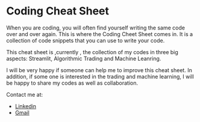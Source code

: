 # Coding Cheat Sheet


When you are coding, you will often find yourself writing the same code over and over again. This is where the Coding Cheet Sheet comes in. It is a collection of code snippets that you can use to write your code.


This cheat sheet is ,currently , the collection of my codes in three big aspects: Streamlit, Algorithmic Trading and Machine Leanring.

I will be very happy if someone can help me to improve this cheat sheet. In addition, if some one is interested in the trading and machine learning, I will be happy to share my codes as well as collaboration.

Contact me at:
- [Linkedin](https://www.linkedin.com/in/quốc-hùng-hà-6b192b222/)
- [Gmail](qhung9621@gmail.com)